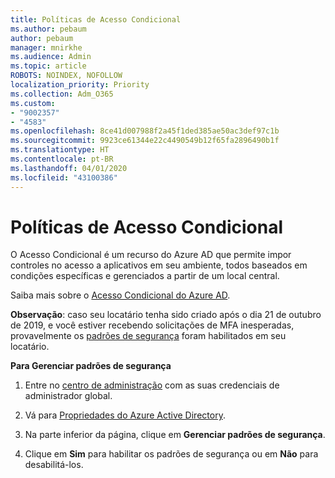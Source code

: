 ```yaml
---
title: Políticas de Acesso Condicional
ms.author: pebaum
author: pebaum
manager: mnirkhe
ms.audience: Admin
ms.topic: article
ROBOTS: NOINDEX, NOFOLLOW
localization_priority: Priority
ms.collection: Adm_O365
ms.custom:
- "9002357"
- "4583"
ms.openlocfilehash: 8ce41d007988f2a45f1ded385ae50ac3def97c1b
ms.sourcegitcommit: 9923ce61344e22c4490549b12f65fa2896490b1f
ms.translationtype: HT
ms.contentlocale: pt-BR
ms.lasthandoff: 04/01/2020
ms.locfileid: "43100386"
---
```

# <a name="conditional-access-policies"></a>Políticas de Acesso Condicional

O Acesso Condicional é um recurso do Azure AD que permite impor controles no acesso a aplicativos em seu ambiente, todos baseados em condições específicas e gerenciados a partir de um local central.

Saiba mais sobre o [Acesso Condicional do Azure AD](https://docs.microsoft.com/azure/active-directory/conditional-access/).  

**Observação**: caso seu locatário tenha sido criado após o dia 21 de outubro de 2019, e você estiver recebendo solicitações de MFA inesperadas, provavelmente os [padrões de segurança](http://aka.ms/securitydefaults) foram habilitados em seu locatário.

**Para Gerenciar padrões de segurança**

1. Entre no [centro de administração](https://go.microsoft.com/fwlink/p/?linkid=834822) com as suas credenciais de administrador global.

2. Vá para [Propriedades do Azure Active Directory](https://portal.azure.com/#blade/Microsoft_AAD_IAM/ActiveDirectoryMenuBlade/Properties).

3. Na parte inferior da página, clique em **Gerenciar padrões de segurança**.

4. Clique em **Sim** para habilitar os padrões de segurança ou em **Não** para desabilitá-los.
